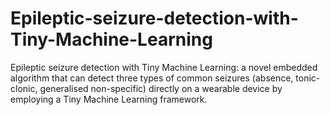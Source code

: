 # Epileptic-seizure-detection-with-Tiny-Machine-Learning
Epileptic seizure detection with Tiny Machine Learning: a novel embedded algorithm that can detect three types of common seizures (absence, tonic-clonic, generalised non-specific) directly on a wearable device by employing a Tiny Machine Learning framework.
